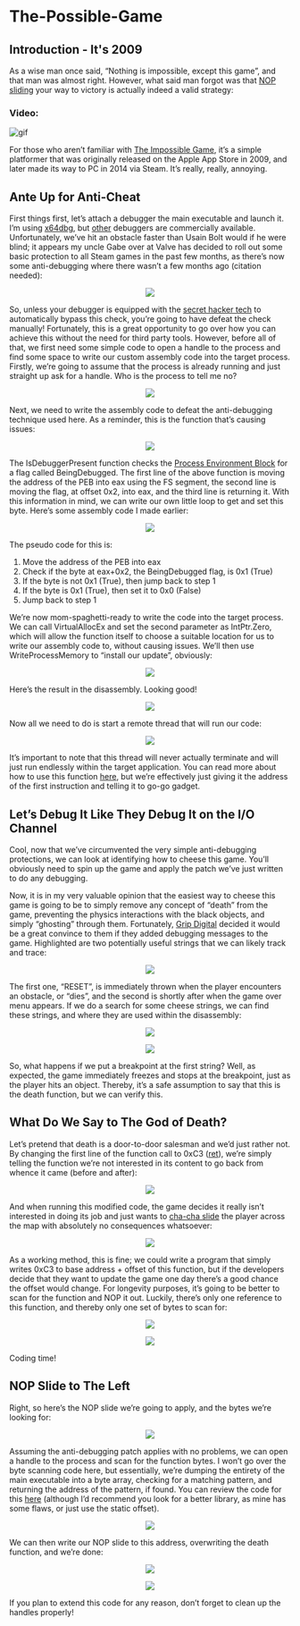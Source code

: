 # The-Possible-Game
## Introduction - It's 2009
As a wise man once said, “Nothing is impossible, except this game”, and that man was almost right. However, what said man forgot was that [NOP sliding](https://en.wikipedia.org/wiki/NOP_slide) your way to victory is actually indeed a valid strategy:

### Video:
![gif](https://github.com/Evulpes/The-Possible-Game/blob/master/IGV.gif?raw=true)

For those who aren’t familiar with [The Impossible Game](https://impossible.game/), it’s a simple platformer that was originally released on the Apple App Store in 2009, and later made its way to PC in 2014 via Steam. It’s really, really, annoying. 

## Ante Up for Anti-Cheat
First things first, let’s attach a debugger the main executable and launch it. I’m using [x64dbg](https://x64dbg.com/#start), but [other](https://docs.microsoft.com/en-us/windows-hardware/drivers/debugger/debugger-download-tools) debuggers are commercially available. 
Unfortunately, we’ve hit an obstacle faster than Usain Bolt would if he were blind; it appears my uncle Gabe over at Valve has decided to roll out some basic protection to all Steam games in the past few months, as there’s now some anti-debugging where there wasn’t a few months ago (citation needed):

<p align="center">
  <img src="https://i.imgur.com/ln76q54.png"/>
</p> 

So, unless your debugger is equipped with the [secret hacker tech](https://github.com/x64dbg/ScyllaHide) to automatically bypass this check, you’re going to have defeat the check manually! Fortunately, this is a great opportunity to go over how you can achieve this without the need for third party tools.
However, before all of that, we first need some simple code to open a handle to the process and find some space to write our custom assembly code into the target process. Firstly, we’re going to assume that the process is already running and just straight up ask for a handle. Who is the process to tell me no?

<p align="center">
  <img src="https://i.imgur.com/8X4mT9i.png"/>
</p> 

Next, we need to write the assembly code to defeat the anti-debugging technique used here. As a reminder, this is the function that’s causing issues:

<p align="center">
  <img src="https://i.imgur.com/ln76q54.png"/>
</p> 

The IsDebuggerPresent function checks the [Process Environment Block](https://docs.microsoft.com/en-us/windows/win32/api/winternl/ns-winternl-peb) for a flag called BeingDebugged. The first line of the above function is moving the address of the PEB into eax using the FS segment, the second line is moving the flag, at offset 0x2, into eax, and the third line is returning it. With this information in mind, we can write our own little loop to get and set this byte. Here’s some assembly code I made earlier:

<p align="center">
  <img src="https://i.imgur.com/bUkS2Xs.png"/>
</p> 

The pseudo code for this is:
1.	Move the address of the PEB into eax
2.	Check if the byte at eax+0x2, the BeingDebugged flag, is 0x1 (True)
3.	If the byte is not 0x1 (True), then jump back to step 1
4.	If the byte is 0x1 (True), then set it to 0x0 (False)
5.	Jump back to step 1

We’re now mom-spaghetti-ready to write the code into the target process. We can call VirtualAllocEx and set the second parameter as IntPtr.Zero, which will allow the function itself to choose a suitable location for us to write our assembly code to, without causing issues. We’ll then use WriteProcessMemory to “install our update”, obviously:

<p align="center">
  <img src="https://i.imgur.com/siVvaOy.png"/>
</p> 

Here’s the result in the disassembly. Looking good!

<p align="center">
  <img src="https://i.imgur.com/wSZfV7t.png"/>
</p> 

Now all we need to do is start a remote thread that will run our code:

<p align="center">
  <img src="https://i.imgur.com/shpw83b.png"/>
</p> 

It’s important to note that this thread will never actually terminate and will just run endlessly within the target application. You can read more about how to use this function [here](https://docs.microsoft.com/en-us/windows/win32/api/processthreadsapi/nf-processthreadsapi-createremotethread), but we’re effectively just giving it the address of the first instruction and telling it to go-go gadget.

## Let’s Debug It Like They Debug It on the I/O Channel
Cool, now that we’ve circumvented the very simple anti-debugging protections, we can look at identifying how to cheese this game. You’ll obviously need to spin up the game and apply the patch we’ve just written to do any debugging.

Now, it is in my very valuable opinion that the easiest way to cheese this game is going to be to simply remove any concept of “death” from the game, preventing the physics interactions with the black objects, and simply “ghosting” through them. Fortunately, [Grip Digital](https://en.wikipedia.org/wiki/Grip_Digital) decided it would be a great convince to them if they added debugging messages to the game. Highlighted are two potentially useful strings that we can likely track and trace:

<p align="center">
  <img src="https://i.imgur.com/j48dgoT.png"/>
</p> 

The first one, “RESET”, is immediately thrown when the player encounters an obstacle, or “dies”, and the second is shortly after when the game over menu appears. If we do a search for some cheese strings, we can find these strings, and where they are used within the disassembly:

<p align="center">
  <img src="https://i.imgur.com/ZB1cGYL.png"/>
</p> 
<p align="center">
  <img src="https://i.imgur.com/7gDK48x.png"/>
</p> 

So, what happens if we put a breakpoint at the first string? Well, as expected, the game immediately freezes and stops  at the breakpoint, just as the player hits an object. Thereby, it’s a safe assumption to say that this is the death function, but we can verify this.

## What Do We Say to The God of Death?
Let’s pretend that death is a door-to-door salesman and we’d just rather not. By changing the first line of the function call to 0xC3 ([ret](https://c9x.me/x86/html/file_module_x86_id_280.html)), we’re simply telling the function we’re not interested in its content to go back from whence it came (before and after):

<p align="center">
  <img src="https://i.imgur.com/ka8smIf.png"/>
</p> 

And when running this modified code, the game decides it really isn’t interested in doing its job and just wants to [cha-cha slide](https://youtu.be/wZv62ShoStY) the player across the map with absolutely no consequences whatsoever:

<p align="center">
  <img src="https://i.imgur.com/vgJo034.png"/>
</p> 

As a working method, this is fine; we could write a program that simply writes 0xC3 to base address + offset of this function, but if the developers decide that they want to update the game one day there’s a good chance the offset would change. For longevity purposes, it’s going to be better to scan for the function and NOP it out. Luckily, there’s only one reference to this function, and thereby only one set of bytes to scan for:

<p align="center">
  <img src="https://i.imgur.com/m2Pr7vp.png"/>
</p> 

<p align="center">
  <img src="https://i.imgur.com/oEAAWYn.png"/>
</p> 

Coding time!

## NOP Slide to The Left
Right, so here’s the NOP slide we’re going to apply, and the bytes we’re looking for:

<p align="center">
  <img src="https://i.imgur.com/oQ1oxvZ.png"/>
</p> 

Assuming the anti-debugging patch applies with no problems, we can open a handle to the process and scan for the function bytes. I won’t go over the byte scanning code here, but essentially, we’re dumping the entirety of the main executable into a byte array, checking for a matching pattern, and returning the address of the pattern, if found. You can review the code for this [here](https://github.com/Evulpes/Generic-Bytescan-Library) (although I’d recommend you look for a better library, as mine has some flaws, or just use the static offset).

<p align="center">
  <img src="https://i.imgur.com/5w4CVuB.png"/>
</p> 

We can then write our NOP slide to this address, overwriting the death function, and we’re done:

<p align="center">
  <img src="https://i.imgur.com/e82ciGX.png"/>
</p> 

<p align="center">
  <img src="https://i.imgur.com/m4Eh9BG.png"/>
</p> 

If you plan to extend this code for any reason, don’t forget to clean up the handles properly!
